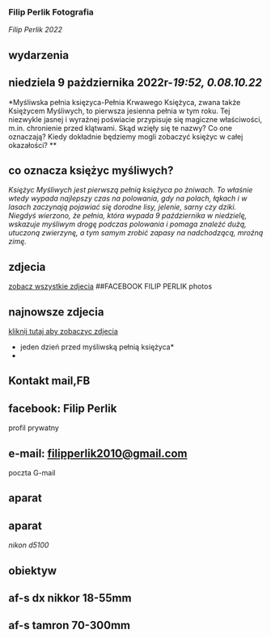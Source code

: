 ### Filip Perlik Fotografia
*Filip Perlik 2022*



## wydarzenia

## niedziela 9 pażdziernika 2022r-*19:52, 0.08.10.22*
*Myśliwska pełnia księzyca-Pełnia Krwawego Księżyca, zwana także Księżycem Myśliwych, to pierwsza jesienna pełnia w tym roku. Tej niezwykle jasnej i wyraźnej poświacie przypisuje się magiczne właściwości, m.in. chronienie przed klątwami. Skąd wzięły się te nazwy? Co one oznaczają? Kiedy dokładnie będziemy mogli zobaczyć księżyc w całej okazałości? **
## co oznacza księżyc myśliwych?
*Księżyc Myśliwych jest pierwszą pełnią księżyca po żniwach. To właśnie wtedy wypada najlepszy czas na polowania, gdy na polach, łąkach i w lasach zaczynają pojawiać się dorodne lisy, jelenie, sarny czy dziki. Niegdyś wierzono, że pełnia, która wypada 9 października w niedzielę, wskazuje myśliwym drogę podczas polowania i pomaga znaleźć dużą, utuczoną zwierzynę, a tym samym zrobić zapasy na nadchodzącą, mroźną zimę.*



## zdjecia

[zobacz wszystkie zdjecia](https://www.facebook.com/filip.perlik.9)
##FACEBOOK FILIP PERLIK photos

## najnowsze zdjecia 

[kliknij tutaj aby zobaczyc zdjecia](https://scontent-fra5-2.xx.fbcdn.net/v/t39.30808-6/310869178_640354734160146_1000679818806927267_n.jpg?_nc_cat=110&ccb=1-7&_nc_sid=730e14&_nc_ohc=0xAR23ZIxAkAX_-ylE2&_nc_ht=scontent-fra5-2.xx&oh=00_AT9vDwZSqGLiAeAsgG7yZr7nkODdBZjsZ4RnJva80VEiUQ&oe=63464706) 
* jeden dzień przed myśliwską pełnią księżyca*
* 
## Kontakt mail,FB

## facebook: Filip Perlik
profil prywatny
## e-mail: filipperlik2010@gmail.com
poczta G-mail

## aparat

## aparat
*nikon d5100*
## obiektyw
## af-s dx nikkor 18-55mm
## af-s tamron 70-300mm

